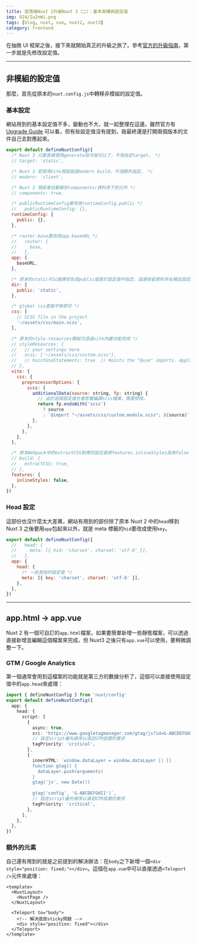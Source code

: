 ```yaml
---
title: 部落格Nuxt 2升級Nuxt 3（二）：基本架構與設定值
img: 924/Ia2nWi.png
tags: [blog, nuxt, vue, nuxt2, nuxt3]
category: frontend
---
```


在<article-inner-link slug="nuxt2_to_nuxt3_blog_1_ui">抽換 UI 框架</article-inner-link>之後，接下來就開始真正的升級之旅了。參考[官方的升級指南](https://nuxt.com/docs/migration/overview)，第一步就是先修改設定值。

<!--more-->

---

## 非模組的設定值

那麼，首先從原本的`nuxt.config.js`中轉移非模組的設定值。

### 基本設定

網站用到的基本設定值不多，變動也不大，就一起整理在這邊。雖然官方有 [Upgrade Guide](https://nuxt.com/docs/getting-started/upgrade#nuxt-2-to-nuxt-3) 可以看，但有些設定值沒有提到，我最終還是打開兩個版本的文件自己去對應起來。

```js
export default defineNuxtConfig({
  /* Nuxt 3 只要直接使用generate指令就可以了，不用指定target。 */
  // target: 'static',

  /* Nuxt 3 若使用Vite預設就是modern build，不須額外指定。 */
  // modern: 'client',

  /* Nuxt 3 預設會自動解析components/資料夾下的元件 */
  // components: true,

  /* publicRuntimeConfig要改用runtimeConfig.public */
  //   publicRuntimeConfig: {},
  runtimeConfig: {
    public: {},
  },

  /* router.base要改成app.baseURL */
  //   router: {
  //     base,
  //   },
  app: {
    baseURL,
  },

  /* 原本的static可以選擇改名成public或是於設定值中指定，這邊保留資料夾名稱並設定。 */
  dir: {
    public: 'static',
  },

  /* global css直接平移即可 */
  css: [
    // SCSS file in the project
    '~/assets/css/main.scss',
  ],

  /* 原本的style-resources模組可透過vite內建功能完成 */
  // styleResources: {
  //   // your settings here
  //   scss: ['~/assets/css/custom.scss'],
  //   // hoistUseStatements: true  // Hoists the "@use" imports. Applies only to "sass", "scss" and "less". Default: false.
  // },
  vite: {
    css: {
      preprocessorOptions: {
        scss: {
          additionalData(source: string, fp: string) {
            // 由於這個設定值也會影響編譯scss檔案，需要排除。
            return fp.endsWith('scss')
              ? source
              : `@import "~/assets/css/custom.module.scss"; ${source}`
          },
        },
      },
    },
  },

  /* 原本Webpack中的extractCSS對應的設定是將features.inlineStyles設為false */
  // build: {
  //   extractCSS: true,
  // },
  features: {
    inlineStyles: false,
  },
})
```

### Head 設定

這部份也沒什麼太大差異，網站有用到的部份除了原本 Nuxt 2 中的`head`移到 Nuxt 3 之後要用`app`包起來以外，就是 meta 標籤的`hid`要改成使用`key`。

```js
export default defineNuxtConfig({
  //   head: {
  //     meta: [{ hid: 'charset', charset: 'utf-8' }],
  //   },
  app: {
    head: {
      /* 一些其他的設定值 */
      meta: [{ key: 'charset', charset: 'utf-8' }],
    },
  },
})
```

---

## app.html → app.vue

Nuxt 2 有一個可自訂的`app.html`檔案，如果要簡單新增一些靜態檔案，可以透過直接新增並編輯這個檔案來完成，但 Nuxt3 之後只有`app.vue`可以使用，要稍微調整一下。

### GTM / Google Analytics

第一個通常會用到這檔案的功能就是第三方的數據分析了，這個可以直接使用設定值中的`app.head`來處理：

```ts
import { defineNuxtConfig } from 'nuxt/config'
export default defineNuxtConfig({
  app: {
    head: {
      script: [
        {
          async: true,
          src: 'https://www.googletagmanager.com/gtag/js?id=G-ABCDEFGHI1',
          // 設定script優先順序以滿足GTM設置的要求
          tagPriority: 'critical',
        },
        {
          innerHTML: `window.dataLayer = window.dataLayer || []
          function gtag() {
            dataLayer.push(arguments)
          }
          gtag('js', new Date())
    
          gtag('config', 'G-ABCDEFGHI1')`,
          // 設定script優先順序以滿足GTM設置的要求
          tagPriority: 'critical',
        },
      ],
    },
  },
})
```

### 額外的元素

自己還有用到的就是之前<article-inner-link slug="mobile_chrome_sticky_bottom"></article-inner-link>提到的解決辦法：在`body`之下新增一個`<div style="position: fixed;"></div>`。這個在`app.vue`中可以直接透過`<Teleport />`元件來處理：

```vue
<template>
  <NuxtLayout>
    <NuxtPage />
  </NuxtLayout>

  <Teleport to="body">
    <!-- 解決底部sticky問題 -->
    <div style="position: fixed"></div>
  </Teleport>
</template>
```
